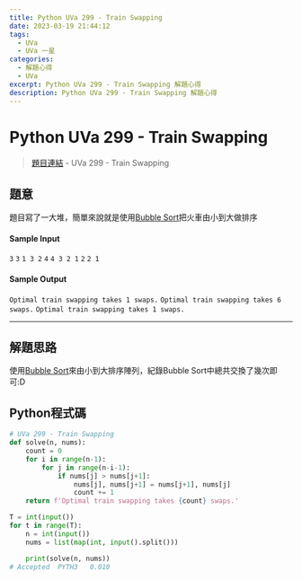 ```yaml
---
title: Python UVa 299 - Train Swapping
date: 2023-03-19 21:44:12
tags:
  - UVa
  - UVa 一星
categories:
  - 解題心得
  - UVa
excerpt: Python UVa 299 - Train Swapping 解題心得
description: Python UVa 299 - Train Swapping 解題心得
---
```


# Python UVa 299 - Train Swapping

>[題目連結](https://onlinejudge.org/index.php?option=com_onlinejudge&Itemid=8&page=show_problem&category=0&problem=235&mosmsg=Submission+received+with+ID+28320012) - UVa 299 - Train Swapping



## 題意
題目寫了一大堆，簡單來說就是使用[Bubble Sort](https://www.geeksforgeeks.org/bubble-sort/)把火車由小到大做排序

#### Sample Input 
`3`
`3`
`1 3 2`
`4`
`4 3 2 1`
`2`
`2 1`

#### Sample Output 
`Optimal train swapping takes 1 swaps.`
`Optimal train swapping takes 6 swaps.`
`Optimal train swapping takes 1 swaps.`

---
## 解題思路
使用[Bubble Sort](https://www.geeksforgeeks.org/bubble-sort/)來由小到大排序陣列，紀錄Bubble Sort中總共交換了幾次即可:D


## Python程式碼
```python
# UVa 299 - Train Swapping
def solve(n, nums):
    count = 0
    for i in range(n-1):
        for j in range(n-i-1):
            if nums[j] > nums[j+1]:
                nums[j], nums[j+1] = nums[j+1], nums[j]
                count += 1
    return f'Optimal train swapping takes {count} swaps.'

T = int(input())
for t in range(T):
    n = int(input())
    nums = list(map(int, input().split()))

    print(solve(n, nums))
# Accepted	PYTH3	0.010
```